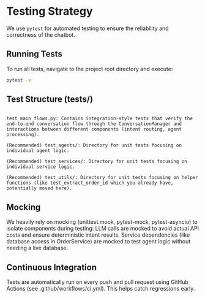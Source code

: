 # Testing Strategy

We use `pytest` for automated testing to ensure the reliability and correctness of the chatbot.

## Running Tests

To run all tests, navigate to the project root directory and execute:

```bash
pytest -v
```
## Test Structure (tests/)
```conftest.py: Contains shared fixtures, such as mock services (mock_llm_service, mock_order_service) and sample data (sample_order_data_found). This promotes code reuse in tests.

test_main_flows.py: Contains integration-style tests that verify the end-to-end conversation flow through the ConversationManager and interactions between different components (intent routing, agent processing).

(Recommended) test_agents/: Directory for unit tests focusing on individual agent logic.

(Recommended) test_services/: Directory for unit tests focusing on individual service logic.

(Recommended) test_utils/: Directory for unit tests focusing on helper functions (like test_extract_order_id which you already have, potentially moved here).
```
## Mocking
We heavily rely on mocking (unittest.mock, pytest-mock, pytest-asyncio) to isolate components during testing:
LLM calls are mocked to avoid actual API costs and ensure deterministic intent results.
Service dependencies (like database access in OrderService) are mocked to test agent logic without needing a live database.

## Continuous Integration
Tests are automatically run on every push and pull request using GitHub Actions (see .github/workflows/ci.yml). This helps catch regressions early.
